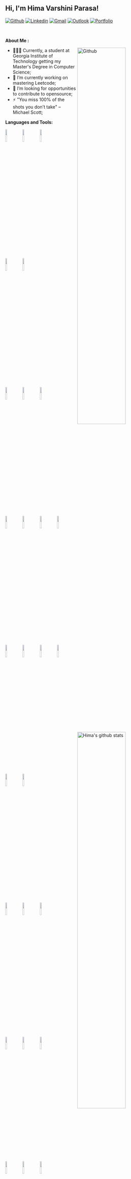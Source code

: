 
<!-- Your title -->
## Hi, I'm Hima Varshini Parasa!

<!--  badges
badges: https://shields.io/
-->

[![Github](https://img.shields.io/badge/-Github-000?style=flat&logo=Github&logoColor=white)](https://github.com/himap2569)
[![Linkedin](https://img.shields.io/badge/-LinkedIn-blue?style=flat&logo=Linkedin&logoColor=white)](https://www.linkedin.com/in/hima-v-parasa/)
[![Gmail](https://img.shields.io/badge/-Gmail-c14438?style=flat&logo=Gmail&logoColor=white)](mailto:himaparasa19@gmail.com)
[![Outlook](https://img.shields.io/badge/-Outlook-0078D4?style=flat&logo=Microsoft-Outlook&logoColor=white)](mailto:hparasa3@gatech.edu)
[![Portfolio](https://img.shields.io/badge/Portfolio-FF5722?style=flat&logo=Firefox-Browser&logoColor=white)](https://himaparasa.vercel.app/index.html)

&nbsp;

**About Me :**

<!-- Any image aligned to the right. Beware the width -->
<img width="55%" align="right" alt="Github" src="https://raw.githubusercontent.com/onimur/.github/master/.resources/git-header.svg" />

- 👨🏽‍💻 Currently, a student at Georgia Institute of Technology getting my Master's Degree in Computer Science;
- 🌱 I’m currently working on mastering Leetcode; 
- 👯 I’m looking for opportunities to contribute to opensource;
- ⚡️ "You miss 100% of the shots you don’t take" – Michael Scott;

**Languages and Tools:** 

<!-- github readme stats
 api: https://github.com/himap2569/github-readme-stats
-->
<p>
  <a href="https://github.com/onimur/handle-path-oz">
    <img width="55%" align="right" alt="Hima's github stats" src="https://github-readme-stats.vercel.app/api?username=himap2569&show_icons=true&hide_border=true" />
  </a>

  <!-- Programming Languages -->
<code><img width="10%" src="https://www.vectorlogo.zone/logos/python/python-ar21.svg"></code>
<code><img width="10%" src="https://www.vectorlogo.zone/logos/java/java-ar21.svg"></code>
<code><img width="10%" src="https://www.vectorlogo.zone/logos/isocpp/isocpp-ar21.svg"></code>
<br />

<!-- AI/ML Frameworks -->
<code><img width="10%" src="https://www.vectorlogo.zone/logos/pytorch/pytorch-ar21.svg"></code>
<code><img width="10%" src="https://www.vectorlogo.zone/logos/tensorflow/tensorflow-ar21.svg"></code>
<br />

<!-- Cloud Platforms -->
<code><img width="10%" src="https://www.vectorlogo.zone/logos/amazon_aws/amazon_aws-ar21.svg"></code>
<code><img width="10%" src="https://www.vectorlogo.zone/logos/microsoft_azure/microsoft_azure-ar21.svg"></code>
<code><img width="10%" src="https://www.vectorlogo.zone/logos/google_cloud/google_cloud-ar21.svg"></code>
<br />

<!-- Containers & Infra -->
<code><img width="10%" src="https://www.vectorlogo.zone/logos/kubernetes/kubernetes-ar21.svg"></code>
<code><img width="10%" src="https://www.vectorlogo.zone/logos/docker/docker-ar21.svg"></code>
<code><img width="10%" src="https://www.vectorlogo.zone/logos/terraformio/terraformio-ar21.svg"></code>
<code><img width="10%" src="https://www.vectorlogo.zone/logos/gitlab/gitlab-ar21.svg"></code>
<br />

<!-- Databases -->
<code><img width="10%" src="https://www.vectorlogo.zone/logos/postgresql/postgresql-ar21.svg"></code>
<code><img width="10%" src="https://www.vectorlogo.zone/logos/mongodb/mongodb-ar21.svg"></code>
<code><img width="10%" src="https://www.vectorlogo.zone/logos/redis/redis-ar21.svg"></code>
<code><img width="10%" src="https://www.vectorlogo.zone/logos/neo4j/neo4j-ar21.svg"></code>
<br />

<!-- Big Data / Streaming -->
<code><img width="10%" src="https://www.vectorlogo.zone/logos/apache_spark/apache_spark-ar21.svg"></code>
<code><img width="10%" src="https://www.vectorlogo.zone/logos/apache_kafka/apache_kafka-ar21.svg"></code>



  <code><img width="10%" src="https://www.vectorlogo.zone/logos/java/java-ar21.svg"></code>
  <code><img width="10%" src="https://www.vectorlogo.zone/logos/kotlinlang/kotlinlang-ar21.svg"></code>
  <code><img width="10%" src="https://www.vectorlogo.zone/logos/android/android-ar21.svg"></code>
  <br />
  
  <br />
  <code><img width="10%" src="https://www.vectorlogo.zone/logos/mysql/mysql-ar21.svg"></code>
  <code><img width="10%" src="https://www.vectorlogo.zone/logos/sqlite/sqlite-ar21.svg"></code>
  <code><img width="10%" src="https://www.vectorlogo.zone/logos/firebase/firebase-ar21.svg"></code>
  <br />
  <code><img width="10%" src="https://www.vectorlogo.zone/logos/git-scm/git-scm-ar21.svg"></code>
  <code><img width="10%" src="https://www.vectorlogo.zone/logos/yaml/yaml-ar21.svg"></code>
  <code><img width="10%" src="https://www.vectorlogo.zone/logos/gnu_bash/gnu_bash-ar21.svg"></code>
</p>


